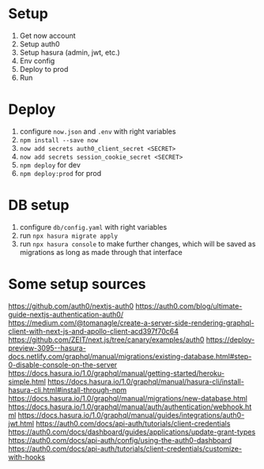 # Setup
1. Get now account
1. Setup auth0
1. Setup hasura (admin, jwt, etc.)
1. Env config
1. Deploy to prod
1. Run

# Deploy
1. configure `now.json` and `.env` with right variables
1. `npm install --save now`
1. `now add secrets auth0_client_secret <SECRET>`
1. `now add secrets session_cookie_secret <SECRET>`
1. `npm deploy` for dev
1. `npm deploy:prod` for prod

# DB setup
1. configure `db/config.yaml` with right variables
1. run `npx hasura migrate apply`
1. run `npx hasura console` to make further changes, which will be saved as migrations as long as made through that interface

# Some setup sources
https://github.com/auth0/nextjs-auth0
https://auth0.com/blog/ultimate-guide-nextjs-authentication-auth0/
https://medium.com/@tomanagle/create-a-server-side-rendering-graphql-client-with-next-js-and-apollo-client-acd397f70c64
https://github.com/ZEIT/next.js/tree/canary/examples/auth0
https://deploy-preview-3095--hasura-docs.netlify.com/graphql/manual/migrations/existing-database.html#step-0-disable-console-on-the-server
https://docs.hasura.io/1.0/graphql/manual/getting-started/heroku-simple.html
https://docs.hasura.io/1.0/graphql/manual/hasura-cli/install-hasura-cli.html#install-through-npm
https://docs.hasura.io/1.0/graphql/manual/migrations/new-database.html
https://docs.hasura.io/1.0/graphql/manual/auth/authentication/webhook.html
https://docs.hasura.io/1.0/graphql/manual/guides/integrations/auth0-jwt.html
https://auth0.com/docs/api-auth/tutorials/client-credentials
https://auth0.com/docs/dashboard/guides/applications/update-grant-types
https://auth0.com/docs/api-auth/config/using-the-auth0-dashboard
https://auth0.com/docs/api-auth/tutorials/client-credentials/customize-with-hooks
